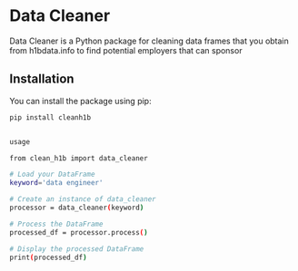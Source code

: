 # Data Cleaner 

Data Cleaner is a Python package for cleaning data frames that you obtain from h1bdata.info to find potential employers that can sponsor

## Installation

You can install the package using pip:

```bash
pip install cleanh1b 


usage

from clean_h1b import data_cleaner

# Load your DataFrame
keyword='data engineer'

# Create an instance of data_cleaner
processor = data_cleaner(keyword)

# Process the DataFrame
processed_df = processor.process()

# Display the processed DataFrame
print(processed_df)

